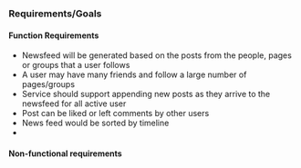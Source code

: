 ### Requirements/Goals
#### Function Requirements
- Newsfeed will be generated based on the posts from the people, pages or groups that a user follows
- A user may have many friends and follow a large number of pages/groups
- Service should support appending new posts as they arrive to the newsfeed for all active user
- Post can be liked or left comments by other users
- News feed would be sorted by timeline
- 
#### Non-functional requirements
<!--stackedit_data:
eyJoaXN0b3J5IjpbLTEyODI0NjYzNTAsLTM3ODUxNjYwOF19
-->